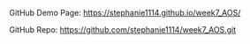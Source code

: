 GitHub Demo Page: https://stephanie1114.github.io/week7_AOS/

GitHub Repo: https://github.com/stephanie1114/week7_AOS.git
